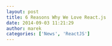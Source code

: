 ```yaml
---
layout: post
title: 6 Reasons Why We Love React.js
date: 2014-09-03 11:21:29
author: marek
categories: ['News', 'ReactJS']
---
```

